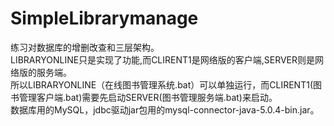# SimpleLibrarymanage
练习对数据库的增删改查和三层架构。  
LIBRARYONLINE只是实现了功能,而CLIRENT1是网络版的客户端,SERVER则是网络版的服务端。  
所以LIBRARYONLINE（在线图书管理系统.bat）可以单独运行，而CLIRENT1(图书管理客户端.bat)需要先启动SERVER(图书管理服务端.bat)来启动。  
数据库用的MySQL，jdbc驱动jar包用的mysql-connector-java-5.0.4-bin.jar。
